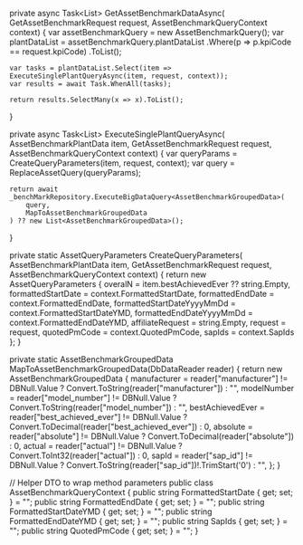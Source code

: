 private async Task<List<AssetBenchmarkGroupedData>> GetAssetBenchmarkDataAsync(
    GetAssetBenchmarkRequest request,
    AssetBenchmarkQueryContext context)
{
    var assetBenchmarkQuery = new AssetBenchmarkQuery();
    var plantDataList = assetBenchmarkQuery.plantDataList
        .Where(p => p.kpiCode == request.kpiCode)
        .ToList();

    var tasks = plantDataList.Select(item => ExecuteSinglePlantQueryAsync(item, request, context));
    var results = await Task.WhenAll(tasks);

    return results.SelectMany(x => x).ToList();
}

private async Task<List<AssetBenchmarkGroupedData>> ExecuteSinglePlantQueryAsync(
    AssetBenchmarkPlantData item,
    GetAssetBenchmarkRequest request,
    AssetBenchmarkQueryContext context)
{
    var queryParams = CreateQueryParameters(item, request, context);
    var query = ReplaceAssetQuery(queryParams);

    return await _benchMarkRepository.ExecuteBigDataQuery<AssetBenchmarkGroupedData>(
        query,
        MapToAssetBenchmarkGroupedData
    ) ?? new List<AssetBenchmarkGroupedData>();
}

private static AssetQueryParameters CreateQueryParameters(
    AssetBenchmarkPlantData item,
    GetAssetBenchmarkRequest request,
    AssetBenchmarkQueryContext context)
{
    return new AssetQueryParameters
    {
        overalN = item.bestAchievedEver ?? string.Empty,
        formattedStartDate = context.FormattedStartDate,
        formattedEndDate = context.FormattedEndDate,
        formattedStartDateYyyyMmDd = context.FormattedStartDateYMD,
        formattedEndDateYyyyMmDd = context.FormattedEndDateYMD,
        affiliateRequest = string.Empty,
        request = request,
        quotedPmCode = context.QuotedPmCode,
        sapIds = context.SapIds
    };
}

private static AssetBenchmarkGroupedData MapToAssetBenchmarkGroupedData(DbDataReader reader)
{
    return new AssetBenchmarkGroupedData
    {
        manufacturer = reader["manufacturer"] != DBNull.Value ? Convert.ToString(reader["manufacturer"]) : "",
        modelNumber = reader["model_number"] != DBNull.Value ? Convert.ToString(reader["model_number"]) : "",
        bestAchievedEver = reader["best_achieved_ever"] != DBNull.Value ? Convert.ToDecimal(reader["best_achieved_ever"]) : 0,
        absolute = reader["absolute"] != DBNull.Value ? Convert.ToDecimal(reader["absolute"]) : 0,
        actual = reader["actual"] != DBNull.Value ? Convert.ToInt32(reader["actual"]) : 0,
        sapId = reader["sap_id"] != DBNull.Value ? Convert.ToString(reader["sap_id"])!.TrimStart('0') : "",
    };
}

// Helper DTO to wrap method parameters
public class AssetBenchmarkQueryContext
{
    public string FormattedStartDate { get; set; } = "";
    public string FormattedEndDate { get; set; } = "";
    public string FormattedStartDateYMD { get; set; } = "";
    public string FormattedEndDateYMD { get; set; } = "";
    public string SapIds { get; set; } = "";
    public string QuotedPmCode { get; set; } = "";
}

